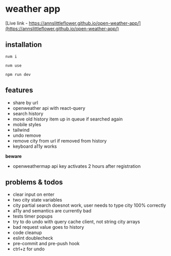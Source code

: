 # weather app

[Live link - https://annslittleflower.github.io/open-weather-app/](https://annslittleflower.github.io/open-weather-app/)

## installation

`nvm i`

`nvm use`

`npm run dev`

## features

- share by url
- openweather api with react-query
- search history
- move old history item up in queue if searched again
- mobile styles
- tailwind
- undo remove
- remove city from url if removed from history
- keyboard a11y works

**beware**

- openweathermap api key activates 2 hours after registration

## problems & todos

- clear input on enter
- two city state variables
- city partial search doesnot work, user needs to type city 100% correctly
- a11y and semantics are currently bad
- tests timer popups
- try to do undo with query cache client, not string city arrays
- bad request value goes to history
- code cleanup
- eslint doublecheck
- pre-commit and pre-push hook
- ctrl+z for undo

